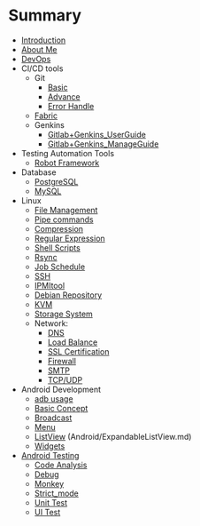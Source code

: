 # Summary

* [Introduction](README.md)
* [About Me](AboutMe/aboutme.md)
* [DevOps](DevOps/DevOps.md)
* CI/CD tools
    * Git
        * [Basic](DevOps/Git/basic.md)
        * [Advance](DevOps/Git/advance.md)
        * [Error Handle](DevOps/Git/error_handle.md)
    * [Fabric](DevOps/fabric.md)
    * Genkins
        * [Gitlab+Genkins_UserGuide](DevOps/jenkins/gitlab_jenkins_android_userGuide.md)
        * [Gitlab+Genkins_ManageGuide](DevOps/jenkins/gitlab_jenkins_android_manageGuide.md)
* Testing Automation Tools
    * [Robot Framework](Android/testing/robotframework/Environment_Setup.md)    
* Database
    * [PostgreSQL](Database/postgreSQL.md)
    * [MySQL](Database/mysql.md)
* Linux
    * [File Management](Linux/file.md)
    * [Pipe commands](Linux/pipe.md)
    * [Compression](Linux/compression.md)
    * [Regular Expression](Linux/regular_expression.md)
    * [Shell Scripts](Linux/shell.md)
    * [Rsync](Linux/rsync.md)
    * [Job Schedule](Linux/cron.md)
    * [SSH](Linux/ssh.md)
    * [IPMItool](Linux/ipmitool.md)
    * [Debian Repository](Linux/Debian/local_repo.md)
    * [KVM](Linux/KVM.md)
    * [Storage System](Linux/storage.md)
    * Network:
        * [DNS](Linux/Network/DNS.md)
        * [Load Balance](Linux/Network/Load_Balancing.md)	
        * [SSL Certification](Linux/Network/SSL_Certificates.md)
        * [Firewall](Linux/Network/Firewall.md)		
        * [SMTP](Linux/Network/SMTP.md)			
        * [TCP/UDP](Linux/Network/TCP_and_UDP.md)
* Android Development
    * [adb usage](Android/adb.md)
    * [Basic Concept](Android/basic.md)
    * [Broadcast](Android/broadcast.md)
    * [Menu](Android/menu.md)
    * [ListView](Android/ListView/listView.md)
(Android/ExpandableListView.md)
    * [Widgets](Android/widgets.md)
* [Android Testing](Android/testing/summary.md)
    * [Code Analysis](Android/testing/code_check.md)
    * [Debug](Android/testing/debug.md)
    * [Monkey](Android/testing/monkey.md)
    * [Strict_mode](Android/testing/strict_mode.md)
    * [Unit Test](Android/testing/unit_test.md)
    * [UI Test](Android/testing/ui_test.md)
    

